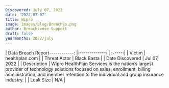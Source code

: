 ```yaml
---
Discovered: July 07, 2022
date: '2022-07-07'
title: Wipro
image: images/blog/Breaches.png
author: Breachsense Support
draft: false
yearmonths: 2022/july
---
```


| Data Breach Report------------:     |:-------------:    | :-----:|
| Victim      | healthplan.com      | 
| Threat Actor      |  Black Basta     | 
| Date Discovered      | Jul 07, 2022      | 
| Description      | Wipro HealthPlan Services is the nation’s largest provider of technology solutions focused on sales, enrollment, billing administration, and member retention to the individual and group insurance industry.      | 
| Leak Size      | N/A      | 

